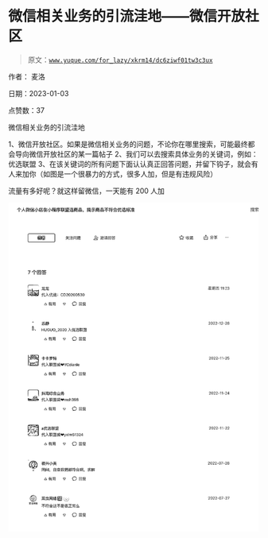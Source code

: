 # 微信相关业务的引流洼地——微信开放社区

> 原文：[`www.yuque.com/for_lazy/xkrm14/dc6ziwf01tw3c3ux`](https://www.yuque.com/for_lazy/xkrm14/dc6ziwf01tw3c3ux)



作者： 麦洛 

日期：2023-01-03 

点赞数：37 

微信相关业务的引流洼地 

1、微信开放社区。如果是微信相关业务的问题，不论你在哪里搜索，可能最终都会导向微信开放社区的某一篇帖子 2、我们可以去搜索具体业务的关键词，例如：优选联盟 3、在该关键词的所有问题下面认认真正回答问题，并留下钩子，就会有人来加你（如图是一个很暴力的方式，很多人加，但是有违规风险） 

流量有多好呢？就这样留微信，一天能有 200 人加 

![](img/7777c6f5417755db8ea80789108ad129.png) 

